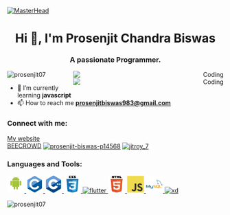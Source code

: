 [![MasterHead](https://www.mcfaddengavender.com/wp-content/uploads/2015/10/iStock-1140338911.jpg)](https://prosenjit07.github.io/)
<h1 align="center">Hi 👋, I'm Prosenjit Chandra Biswas</h1>
<h3 align="center">A passionate Programmer.</h3>
<p align="right"><img align="right" alt="Coding" width="350" src ="https://c.tenor.com/2uyENRmiUt0AAAAC/coding.gif" alt="coding">
<p align="right"><img align="right" alt="Coding" width="350" src="https://camo.githubusercontent.com/e20822b4282c07ffd010cd05f855a6561d3b62358ca9e607e4901288dd748fcb/68747470733a2f2f63646e2e6472696262626c652e636f6d2f75736572732f323133313939332f73637265656e73686f74732f343934383733362f74686f75676874776f726b732d6769665f6472696262626c652e676966"/></p>

<p align="left"> <img src="https://komarev.com/ghpvc/?username=prosenjit07&label=Profile%20views&color=0e75b6&style=flat" alt="prosenjit07" /> </p>

- 🌱 I’m currently learning **javascript**
- 📫 How to reach me **prosenjitbiswas983@gmail.com**

<h3 align="left">Connect with me:</h3>
<p align="left">
<a href="https://prosenjit07.github.io/">My website</a><br>
 <a href="https://www.beecrowd.com.br/judge/en/profile/513578">BEECROWD</a>
<a href="https://linkedin.com/in/prosenjit-biswas-p14568" target="blank"><img align="center" src="https://raw.githubusercontent.com/rahuldkjain/github-profile-readme-generator/master/src/images/icons/Social/linked-in-alt.svg" alt="prosenjit-biswas-p14568" height="30" width="40" /></a>
<a href="https://instagram.com/jitroy_7" target="blank"><img align="center" src="https://raw.githubusercontent.com/rahuldkjain/github-profile-readme-generator/master/src/images/icons/Social/instagram.svg" alt="jitroy_7" height="30" width="40" /></a>
<!--<a href="https://codeforces.com/profile/biswas15-14568" target="blank"><img align="center" src="https://raw.githubusercontent.com/rahuldkjain/github-profile-readme-generator/master/src/images/icons/Social/codeforces.svg" alt="biswas15-14568" height="30" width="40" /></a>-->
</p>

<h3 align="left">Languages and Tools:</h3>
<p align="left"> <a href="https://developer.android.com" target="_blank" rel="noreferrer"> <img src="https://raw.githubusercontent.com/devicons/devicon/master/icons/android/android-original-wordmark.svg" alt="android" width="40" height="40"/> </a> <a href="https://www.cprogramming.com/" target="_blank" rel="noreferrer"> <img src="https://raw.githubusercontent.com/devicons/devicon/master/icons/c/c-original.svg" alt="c" width="40" height="40"/> </a> <a href="https://www.w3schools.com/cpp/" target="_blank" rel="noreferrer"> <img src="https://raw.githubusercontent.com/devicons/devicon/master/icons/cplusplus/cplusplus-original.svg" alt="cplusplus" width="40" height="40"/> </a> <a href="https://www.w3schools.com/css/" target="_blank" rel="noreferrer"> <img src="https://raw.githubusercontent.com/devicons/devicon/master/icons/css3/css3-original-wordmark.svg" alt="css3" width="40" height="40"/> </a> <a href="https://flutter.dev" target="_blank" rel="noreferrer"> <img src="https://www.vectorlogo.zone/logos/flutterio/flutterio-icon.svg" alt="flutter" width="40" height="40"/> </a> <a href="https://www.w3.org/html/" target="_blank" rel="noreferrer"> <img src="https://raw.githubusercontent.com/devicons/devicon/master/icons/html5/html5-original-wordmark.svg" alt="html5" width="40" height="40"/> </a> <a href="https://developer.mozilla.org/en-US/docs/Web/JavaScript" target="_blank" rel="noreferrer"> <img src="https://raw.githubusercontent.com/devicons/devicon/master/icons/javascript/javascript-original.svg" alt="javascript" width="40" height="40"/> </a> <a href="https://www.mysql.com/" target="_blank" rel="noreferrer"> <img src="https://raw.githubusercontent.com/devicons/devicon/master/icons/mysql/mysql-original-wordmark.svg" alt="mysql" width="40" height="40"/> </a> <a href="https://www.adobe.com/products/xd.html" target="_blank" rel="noreferrer"> <img src="https://cdn.worldvectorlogo.com/logos/adobe-xd.svg" alt="xd" width="40" height="40"/> </a> </p>

<p><img align="center" src="https://github-readme-stats.vercel.app/api/top-langs?username=prosenjit07&show_icons=true&locale=en&layout=compact" alt="prosenjit07" /></p>
